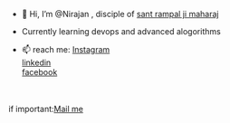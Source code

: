 - 👋 Hi, I’m @Nirajan , disciple of <a href ="https://www.jagatgururampalji.org/en/life-history-sant-rampal-ji"> sant rampal ji maharaj</a>
- Currently learning devops and advanced alogorithms


- 📫 reach me:
            <a href ="https://www.instagram.com/nirajan_______________/"> Instagram</a>
            <br>
            <a href ="https://www.linkedin.com/in/nirajan-bhattarai-9847106343">linkedin</a>
            <br>
            <a href ="https://www.facebook.com/people/Nirajan-Bhattarai/100010510514294/">facebook</a>
            <br>

<br><br>
if important:<a href="https://mail.google.com/mail/?view=cm&fs=1&to=nirajanbhattarai12345@gmail.com">Mail me</a>
<!---
Nirajan1-droid/Nirajan1-droid is a ✨ special ✨ repository because its `README.md` (this file) appears on your GitHub profile.
You can click the Preview link to take a look at your changes.
--->
